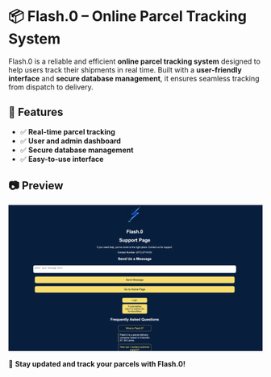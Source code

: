 # 📦 Flash.0 – Online Parcel Tracking System  

Flash.0 is a reliable and efficient **online parcel tracking system** designed to help users track their shipments in real time. Built with a **user-friendly interface** and **secure database management**, it ensures seamless tracking from dispatch to delivery.  

## 🚀 Features  
- ✅ **Real-time parcel tracking**  
- ✅ **User and admin dashboard**  
- ✅ **Secure database management**  
- ✅ **Easy-to-use interface**  

## 📷 Preview  
![Flash.0 Screenshot](screenshot.png)  

🔗 **Stay updated and track your parcels with Flash.0!**  
